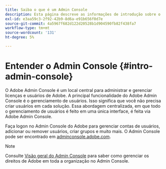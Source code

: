 ```yaml
---
title: Saiba o que é um Admin Console
description: Esta página descreve as informações de introdução sobre o Admin Console.
exl-id: e3aa59c3-2f92-42b9-8d6a-e91b656f0d7e
source-git-commit: 4a5967f682d122d20528b1d904590fb82f438fa7
workflow-type: tm+mt
source-wordcount: '131'
ht-degree: 5%

---
```


# Entender o Admin Console {#intro-admin-console}

O Adobe Admin Console é um local central para administrar e gerenciar licenças e usuários de Adobe. A principal funcionalidade do Adobe Admin Console é o gerenciamento de usuários. Isso significa que você não precisa criar usuários em cada solução. Essa abordagem centralizada, em que todo o gerenciamento de usuários é feito em uma única interface, é feita via Adobe Admin Console.

Faça logon no Admin Console do Adobe para gerenciar contas de usuários, adicionar ou remover usuários, criar grupos e muito mais. O Admin Console pode ser encontrado em [adminconsole.adobe.com](https://adminconsole.adobe.com).

>[!NOTE]
>Consulte [Visão geral do Admin Console](https://helpx.adobe.com/br/enterprise/using/admin-console.html) para saber como gerenciar os direitos de Adobe em toda a organização no Admin Console.
